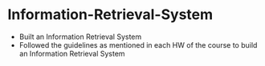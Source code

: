# Information-Retrieval-System

- Built an Information Retrieval System
- Followed the guidelines as mentioned in each HW of the course to build an Information Retrieval System
  
